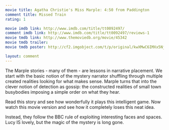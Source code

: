 ```yaml
---
movie title: Agatha Christie's Miss Marple: 4:50 from Paddington
comment title: Missed Train
rating: 1

movie imdb link: http://www.imdb.com/title/tt0092497/
comment imdb link: http://www.imdb.com/title/tt0092497/reviews-1
movie tmdb link: http://www.themoviedb.org/movie/45342
movie tmdb trailer: 
movie tmdb poster: http://cf2.imgobject.com/t/p/original/kwXMwC6IMXx5NjkgbfSw6RyelAA.jpg

layout: comment
---
```


The Marple stories - many of them - are lessons in narrative placement. We start with the basic notion of the mystery narrator shuffling through multiple created realities looking for what makes sense. Marple turns that into the clever notion of detection as gossip: the constructed realities of small town busybodies imposing a simple order on what they hear.

Read this story and see how wonderfully it plays this intelligent game. Now watch this movie version and see how it completely loses this neat idea.

Instead, they follow the BBC rule of exploiting interesting faces and spaces. Lucy IS lovely, but the magic of the mystery is long gone.